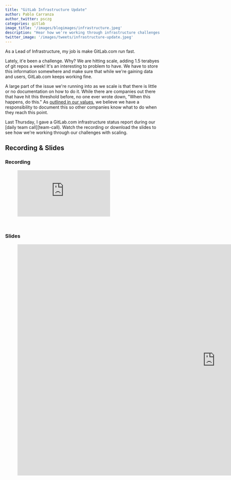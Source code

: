 ```yaml
---
title: "GitLab Infrastructure Update"
author: Pablo Carranza
author_twitter: psczg
categories: gitlab
image_title: '/images/blogimages/infrastructure.jpeg'
description: "Hear how we're working through infrastructure challenges as we scale."
twitter_image: '/images/tweets/infrastructure-update.jpeg'
---
```



As a Lead of Infrastructure, my job is make GitLab.com run fast. 

Lately, it'e been a challenge. Why? We are hitting scale, adding 1.5 terabyes of git repos a week! 
It's an interesting to problem to have. We have to store this information somewhere and make sure that 
while we're gaining data and users, GitLab.com keeps working fine. 

A large part of the issue we're running into as we scale is that there is little or no documentation 
on how to do it. While there are companies out there that have hit this threshold before, no one ever 
wrote down, "When this happens, do this." As [outlined in our values][values], we believe we have a 
responsibility to document this so other companies know what to do when they reach this point.

Last Thursday, I gave a GitLab.com infrastructure status report during our [daily team call][team-call). 
Watch the recording or download the slides to see how we're working through our challenges with scaling. 

<!-- more -->

## Recording & Slides

### Recording 

<figure class="video_container">
  <iframe src="https://www.youtube.com/embed/kN-HcObb9zo" frameborder="0" allowfullscreen></iframe>
</figure>

<br>

### Slides

<figure class="video_container">
  <iframe src="https://docs.google.com/presentation/d/11rCsJM41WAETPWqtWgfIxgfPRBQB4m037aZpgsGpzkk/embed?start=false&loop=false&delayms=5000" frameborder="0" width="1280" height="749" allowfullscreen="true" mozallowfullscreen="true" webkitallowfullscreen="true"></iframe>
</figure>

<br>

<!-- identifiers --> 
[team-call]: https://about.gitlab.com/handbook/#team-call
[values]: https://about.gitlab.com/handbook/#values

